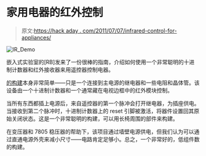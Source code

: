 # 家用电器的红外控制

> 原文:[https://hack aday . com/2011/07/07/infrared-control-for-appliances/](https://hackaday.com/2011/07/07/infrared-control-for-appliances/)

![](../Images/17a5ac350478362cf8e22192ed156808.png "IR_Demo")

嵌入式实验室的[RB]发来了一份很棒的指南，介绍如何使用一个非常聪明的十进制计数器和红外接收器来用遥控器控制电器。

[的构建](http://embedded-lab.com/blog/wp-content/uploads/2011/07/IR_RemoteCkt.jpg)本身非常简单——只是一个连接到主电源的继电器和一些电阻和晶体管。该设备由一个十进制计数器和一个通常藏在电视边框中的红外模块控制。

当所有东西都插上电源后，来自遥控器的第一个脉冲会打开继电器，为插座供电。当接收到第二个脉冲时，十进制计数器上的 reset 引脚被激活，将器件设置回其原始关闭状态。这是一个非常聪明的构建，可以用长椅周围的部件来构建。

在变压器和 7805 稳压器的帮助下，该项目通过墙壁电源供电，但我们认为可以通过直通电源外壳来减小尺寸——电路肯定足够小。总之，一个非常好的，低组件数的构建。